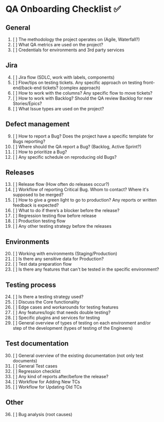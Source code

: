 # QA Onboarding Checklist ✅

## General
1. [ ] The methodology the project operates on (Agile, Waterfall?)
2. [ ] What QA metrics are used on the project?
3. [ ] Credentials for environments and 3rd party services

## Jira
4. [ ] Jira flow (SDLC, work with labels, components)
5. [ ] Flow/tips on testing tickets. Any specific approach on testing front-end/back-end tickets? (complex approach)
6. [ ] How to work with the columns? Any specific flow to move tickets?
7. [ ] How to work with Backlog? Should the QA review Backlog for new Stories/Epics?
8. [ ] What Issue types are used on the project?

## Defect management
9. [ ] How to report a Bug? Does the project have a specific template for Bugs reporting?
10. [ ] Where should the QA report a Bug? (Backlog, Active Sprint?)
11. [ ] How to prioritize a Bug?
12. [ ] Any specific schedule on reproducing old Bugs?

## Releases
13. [ ] Release flow (How often do releases occur?)
14. [ ] Workflow of reporting Critical Bug. Whom to contact? Where it's supposed to be merged?
15. [ ] How to give a green light to go to production? Any reports or written feedback is expected?
16. [ ] What to do if there’s a blocker before the release?
17. [ ] Regression testing flow before release
18. [ ] Production testing flow
19. [ ] Any other testing strategy before the releases

## Environments
20. [ ] Working with environments (Staging/Production)
21. [ ] Is there any sensitive data for Production?
22. [ ] Test data preparation flow
23. [ ] Is there any features that can't be tested in the specific environment?

## Testing process
24. [ ] Is there a testing strategy used?
25. [ ] Discuss the Core functionality
26. [ ] Edge cases and workarounds for testing features
27. [ ] Any features/logic that needs double testing?
28. [ ] Specific plugins and services for testing
29. [ ] General overview of types of testing on each environment and/or step of the development (types of testing of the Engineers)

## Test documentation
30. [ ] General overview of the existing documentation (not only test documents)
31. [ ] General Test cases
32. [ ] Regression checklist
33. [ ] Any kind of reports after/before the release?
34. [ ] Workflow for Adding New TCs
35. [ ] Workflow for Updating Old TCs

## Other
36. [ ] Bug analysis (root causes)

